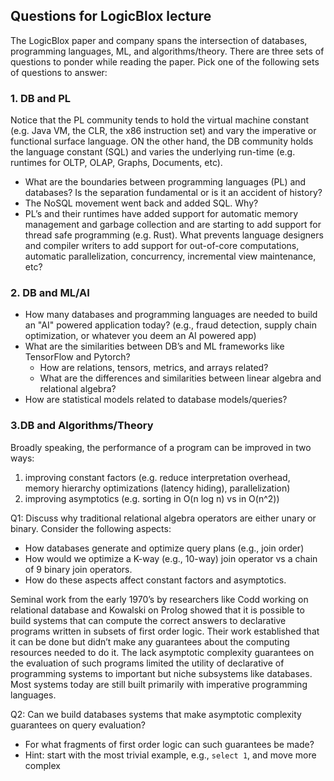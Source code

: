 ## Questions for LogicBlox lecture

The LogicBlox paper and company spans the intersection of databases, programming languages, ML, and algorithms/theory.  There are three sets of questions to ponder while reading the paper.   Pick one of the following sets of questions to answer:

### 1. DB and PL

Notice that the PL community tends to hold the virtual machine constant (e.g. Java VM, the CLR, the x86 instruction set) and vary the imperative or functional surface language.  ON the other hand, the DB community holds the language constant (SQL) and varies the underlying run-time (e.g. runtimes for OLTP, OLAP, Graphs, Documents, etc).


- What are the boundaries between programming languages (PL) and databases?  Is the separation fundamental or is it an accident of history?
- The NoSQL movement went back and added SQL.  Why?
- PL’s and their runtimes have added support for automatic memory management and garbage collection and are starting to add support for thread safe programming (e.g. Rust).  What prevents language designers and compiler writers to add support for out-of-core computations, automatic parallelization, concurrency, incremental view maintenance, etc?


<!--- Why does the PL community ignore the relational/logic programming paradigm, ceding to the DB community (and perhaps the classic AI community)?  Can the DB community take advantage of the PL community's work on compilers, garbage collectors, type systems, functional data structures, etc?-->

### 2. DB and ML/AI

- How many databases and programming languages are needed to build an "AI"  powered application today?  (e.g., fraud detection, supply chain optimization, or whatever you deem an AI powered app)
- What are the similarities between DB’s and ML frameworks like TensorFlow and Pytorch?
  * How are relations, tensors, metrics, and arrays related?  
  * What are the differences and similarities between linear algebra and relational algebra?
- How are statistical models related to database models/queries?

### 3.DB and Algorithms/Theory

Broadly speaking, the performance of a program can be improved in two ways:  

1. improving constant factors (e.g. reduce interpretation overhead, memory hierarchy optimizations (latency hiding), parallelization)
2. improving asymptotics (e.g. sorting in O(n log n) vs in O(n^2))

Q1: Discuss why traditional relational algebra operators are either unary or binary.  Consider the following aspects:

* How databases generate and optimize query plans (e.g., join order)
* How would we optimize a K-way (e.g., 10-way) join operator vs a chain of 9 binary join operators.
* How do these aspects affect constant factors and asymptotics.

Seminal work from the early 1970’s by researchers like Codd working on relational database and Kowalski on Prolog showed that it is possible to build systems that can compute the correct answers to declarative programs written in subsets of first order logic.  Their work established that it can be done but didn’t make any guarantees about the computing resources needed to do it.  The lack asymptotic complexity guarantees on the evaluation of such programs limited the utility of declarative of programming systems to important but niche subsystems like databases.  Most systems today are still built primarily with imperative programming languages.  

Q2: Can we build databases systems that make asymptotic complexity guarantees on query evaluation?  

* For what fragments of first order logic can such guarantees be made? 
* Hint: start with the most trivial example, e.g., `select 1`, and move more complex